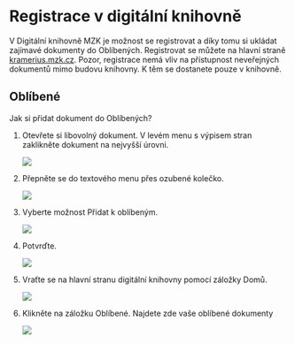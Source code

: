# Registrace v digitální knihovně

V Digitální knihovně MZK je možnost se registrovat a díky tomu si ukládat zajímavé dokumenty do Oblíbených. Registrovat se můžete na hlavní straně <a class="external" href="http://kramerius.mzk.cz/" target="_blank">kramerius.mzk.cz</a>.
Pozor, registrace nemá vliv na přístupnost neveřejných dokumentů mimo budovu knihovny. K těm se dostanete pouze v knihovně.

## Oblíbené
Jak si přidat dokument do Oblíbených?

1. Otevřete si libovolný dokument. V levém menu s výpisem stran zaklikněte dokument na nejvyšší úrovni.

    ![](/images/help/registraceOblibene/step1.png)
 
2. Přepněte se do textového menu přes ozubené kolečko.

    ![](/images/help/registraceOblibene/step2.png)
    
3. Vyberte možnost Přidat k oblíbeným. 

    ![](/images/help/registraceOblibene/step3.png)
 
4. Potvrďte.

    ![](/images/help/registraceOblibene/step4.png)

3. Vraťte se na hlavní stranu digitální knihovny pomocí záložky Domů.

    ![](/images/help/registraceOblibene/step5.png)
 
4. Klikněte na záložku Oblíbené. Najdete zde vaše oblíbené dokumenty

    ![](/images/help/registraceOblibene/step6.png)



